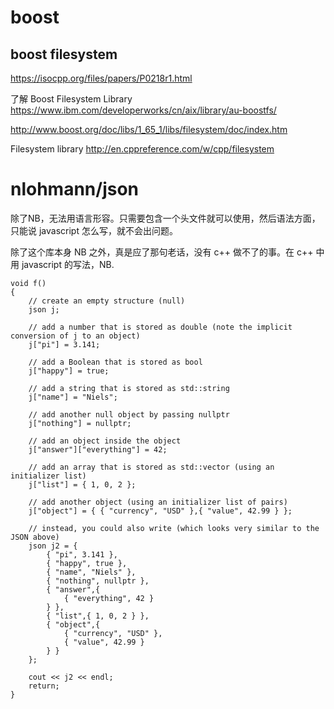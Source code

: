 # boost

## boost filesystem

https://isocpp.org/files/papers/P0218r1.html

了解 Boost Filesystem Library
https://www.ibm.com/developerworks/cn/aix/library/au-boostfs/

http://www.boost.org/doc/libs/1_65_1/libs/filesystem/doc/index.htm

Filesystem library
http://en.cppreference.com/w/cpp/filesystem


# nlohmann/json
除了NB，无法用语言形容。只需要包含一个头文件就可以使用，然后语法方面，只能说 javascript 怎么写，就不会出问题。

除了这个库本身 NB 之外，真是应了那句老话，没有 c++ 做不了的事。在 c++ 中用 javascript 的写法，NB.

    void f()
    {
        // create an empty structure (null)
        json j;

        // add a number that is stored as double (note the implicit conversion of j to an object)
        j["pi"] = 3.141;

        // add a Boolean that is stored as bool
        j["happy"] = true;

        // add a string that is stored as std::string
        j["name"] = "Niels";

        // add another null object by passing nullptr
        j["nothing"] = nullptr;

        // add an object inside the object
        j["answer"]["everything"] = 42;

        // add an array that is stored as std::vector (using an initializer list)
        j["list"] = { 1, 0, 2 };

        // add another object (using an initializer list of pairs)
        j["object"] = { { "currency", "USD" },{ "value", 42.99 } };

        // instead, you could also write (which looks very similar to the JSON above)
        json j2 = {
            { "pi", 3.141 },
            { "happy", true },
            { "name", "Niels" },
            { "nothing", nullptr },
            { "answer",{
                { "everything", 42 }
            } },
            { "list",{ 1, 0, 2 } },
            { "object",{
                { "currency", "USD" },
                { "value", 42.99 }
            } }
        };

        cout << j2 << endl;
        return;
    }

[1]: https://github.com/nlohmann/json  "nlohmann/json"